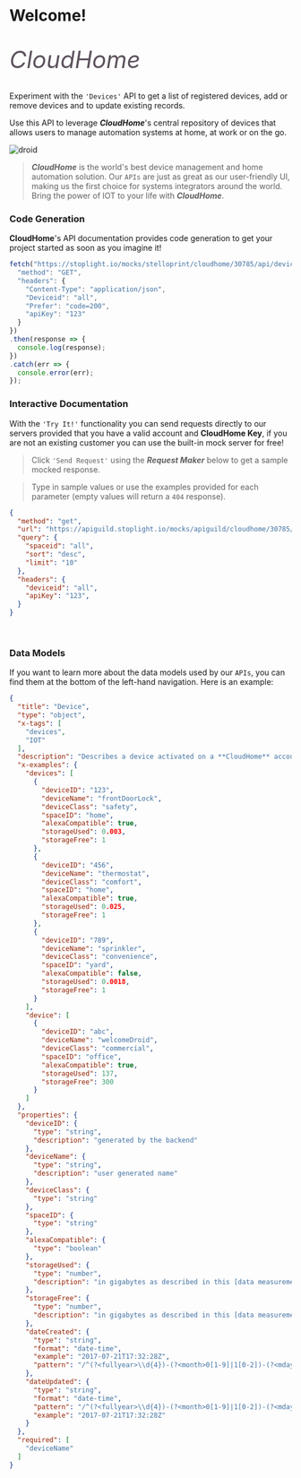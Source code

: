 # Welcome!
</br>
<span style="font-size: 3em; color: #5D535E;">
  <i class="fas fa-robot fa-2x"></i> <i>CloudHome
</i></span> 
</br>
</br>

Experiment with the `'Devices'` API to get a list of registered devices, add or remove devices and to update existing records.

Use this API to leverage __*CloudHome*__'s central repository of devices that allows users to manage automation systems at home, at work or on the go.
</br>

![droid](https://images.unsplash.com/photo-1527430253228-e93688616381?ixlib=rb-1.2.1&ixid=eyJhcHBfaWQiOjEyMDd9&auto=format&fit=crop&w=2391&q=80)

> __*CloudHome*__ is the world's best device management and home automation solution. Our `APIs` are just as great as our user-friendly UI, making us the first choice for systems integrators around the world. Bring the power of IOT to your life with __*CloudHome*__.

### Code Generation

**CloudHome**'s API documentation provides code generation to get your project started as soon as you imagine it!

```javascript
fetch("https://stoplight.io/mocks/stelloprint/cloudhome/30785/api/devices/123abc?spaceid=456xyz&sort=desc&limit=10", {
  "method": "GET",
  "headers": {
    "Content-Type": "application/json",
    "Deviceid": "all",
    "Prefer": "code=200",
    "apiKey": "123"
  }
})
.then(response => {
  console.log(response);
})
.catch(err => {
  console.error(err);
});
```

### Interactive Documentation

With the `'Try It!'` functionality you can send requests directly to our servers provided that you have a valid account and **CloudHome Key**, if you are not an existing customer you can use the built-in mock server for free! 

<!-- theme: success -->
>Click `'Send Request'` using the _**Request Maker**_ below to get a sample mocked response.

<!-- theme: warning -->
>Type in sample values or use the examples provided for each parameter (empty values will return a `404` response).

```json http
{
  "method": "get",
  "url": "https://apiguild.stoplight.io/mocks/apiguild/cloudhome/30785/api/devices/abc",
  "query": {
    "spaceid": "all",
    "sort": "desc",
    "limit": "10"
  },
  "headers": {
    "deviceid": "all",
    "apiKey": "123",
  }
}
```
</br>

### Data Models

If you want to learn more about the data models used by our `APIs`, you can find them at the bottom of the left-hand navigation. Here is an example:
</br>

```json json_schema
{
  "title": "Device",
  "type": "object",
  "x-tags": [
    "devices",
    "IOT"
  ],
  "description": "Describes a device activated on a **CloudHome** account. Each class can contain more than one device and location, centrally managed by the CloudHome service cloud.",
  "x-examples": {
    "devices": [
      {
        "deviceID": "123",
        "deviceName": "frontDoorLock",
        "deviceClass": "safety",
        "spaceID": "home",
        "alexaCompatible": true,
        "storageUsed": 0.003,
        "storageFree": 1
      },
      {
        "deviceID": "456",
        "deviceName": "thermostat",
        "deviceClass": "comfort",
        "spaceID": "home",
        "alexaCompatible": true,
        "storageUsed": 0.025,
        "storageFree": 1
      },
      {
        "deviceID": "789",
        "deviceName": "sprinkler",
        "deviceClass": "convenience",
        "spaceID": "yard",
        "alexaCompatible": false,
        "storageUsed": 0.0018,
        "storageFree": 1
      }
    ],
    "device": [
      {
        "deviceID": "abc",
        "deviceName": "welcomeDroid",
        "deviceClass": "commercial",
        "spaceID": "office",
        "alexaCompatible": true,
        "storageUsed": 137,
        "storageFree": 300
      }
    ]
  },
  "properties": {
    "deviceID": {
      "type": "string",
      "description": "generated by the backend"
    },
    "deviceName": {
      "type": "string",
      "description": "user generated name"
    },
    "deviceClass": {
      "type": "string"
    },
    "spaceID": {
      "type": "string"
    },
    "alexaCompatible": {
      "type": "boolean"
    },
    "storageUsed": {
      "type": "number",
      "description": "in gigabytes as described in this [data measurement chart](http://www.wu.ece.ufl.edu/links/dataRate/DataMeasurementChart.html)\n"
    },
    "storageFree": {
      "type": "number",
      "description": "in gigabytes as described in this [data measurement chart](http://www.wu.ece.ufl.edu/links/dataRate/DataMeasurementChart.html)"
    },
    "dateCreated": {
      "type": "string",
      "format": "date-time",
      "example": "2017-07-21T17:32:28Z",
      "pattern": "/^(?<fullyear>\\d{4})-(?<month>0[1-9]|1[0-2])-(?<mday>0[1-9]|[12][0-9]|3[01])T(?<hour>[01][0-9]|2[0-3]):(?<minute>[0-5][0-9]):(?<second>[0-5][0-9]|60)(?<secfrac>\\.[0-9]+)?(Z|(\\+|-)(?<offset_hour>[01][0-9]|2[0-3]):(?<offset_minute>[0-5][0-9]))$/i"
    },
    "dateUpdated": {
      "type": "string",
      "format": "date-time",
      "pattern": "/^(?<fullyear>\\d{4})-(?<month>0[1-9]|1[0-2])-(?<mday>0[1-9]|[12][0-9]|3[01])T(?<hour>[01][0-9]|2[0-3]):(?<minute>[0-5][0-9]):(?<second>[0-5][0-9]|60)(?<secfrac>\\.[0-9]+)?(Z|(\\+|-)(?<offset_hour>[01][0-9]|2[0-3]):(?<offset_minute>[0-5][0-9]))$/i",
      "example": "2017-07-21T17:32:28Z"
    }
  },
  "required": [
    "deviceName"
  ]
}
```